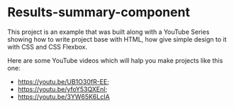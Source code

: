 # Results-summary-component

This project is an example that was built along with a YouTube Series showing how to write project base with HTML, how give simple design to it with CSS and CSS Flexbox.

Here are some YouTube videos which will halp you make projects like this one:

* https://youtu.be/UB1O30fR-EE;
* https://youtu.be/yfoY53QXEnI;
* https://youtu.be/3YW65K6LcIA
